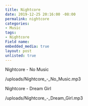```yaml
---
title: Nightcore
date: 2019-12-25 20:16:00 -08:00
permalink: nightcore
categories:
- Music
tags:
- Nightcore
Field name: 
embedded_media: true
layout: post
unlisted: true
---
```


Nightcore - No Music

/uploads/Nightcore_-_No_Music.mp3

Nightcore - Dream Girl

/uploads/Nightcore_-_Dream_Girl.mp3